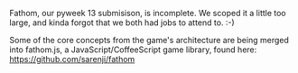 Fathom, our pyweek 13 submisison, is incomplete. We scoped it a little too large, and kinda forgot that we both had jobs to attend to. :-)

Some of the core concepts from the game's architecture are being merged into fathom.js, a JavaScript/CoffeeScript game library, found here: https://github.com/sarenji/fathom